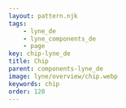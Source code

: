 ```yaml
---
layout: pattern.njk
tags: 
    - lyne_de
    - lyne_components_de
    - page
key: chip-lyne_de
title: Chip
parent: components-lyne_de
image: lyne/overview/chip.webp
keywords: chip
order: 120
---
```

